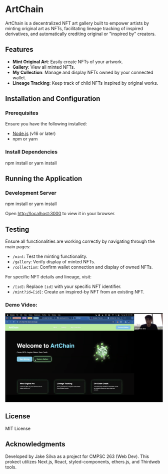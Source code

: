 # ArtChain
ArtChain is a decentralized NFT art gallery built to empower artists by minting original art as NFTs, facilitating lineage tracking of inspired derivatives, and automatically crediting original or "inspired by" creators.

## Features
- **Mint Original Art**: Easily create NFTs of your artwork.
- **Gallery**: View all minted NFTs.
- **My Collection**: Manage and display NFTs owned by your connected wallet.
- **Lineage Tracking**: Keep track of child NFTs inspired by original works.

## Installation and Configuration

### Prerequisites
Ensure you have the following installed:
- [Node.js](https://nodejs.org/) (v16 or later)
- npm or yarn

### Install Dependencies
npm install
or
yarn install

## Running the Application

### Development Server
npm install
or
yarn install

Open [http://localhost:3000](http://localhost:3000) to view it in your browser.

## Testing 
Ensure all functionalities are working correctly by navigating through the main pages:

- `/mint`: Test the minting functionality.
- `/gallery`: Verify display of minted NFTs.
- `/collection`: Confirm wallet connection and display of owned NFTs.

For specific NFT details and lineage, visit:

- `/[id]`: Replace `[id]` with your specific NFT identifier.
- `/mint?id=[id]`: Create an inspired-by NFT from an existing NFT.

### Demo Video:
<a href="https://drive.google.com/file/d/1E4eHqekgV5dmhkdGw4Ums60Iw4rPQR0j/view?usp=drive_link">
  <img src="ArtChainDemoSS.png" alt="Watch the demo" width="600"/>
</a>

## License
MIT License

## Acknowledgments
Developed by Jake Silva as a project for CMPSC 263 (Web Dev). This prokect utilizes Next.js, React, styled-components, ethers.js, and Thirdweb tools.
